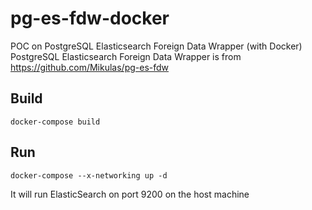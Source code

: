 # pg-es-fdw-docker
POC on PostgreSQL Elasticsearch Foreign Data Wrapper (with Docker)
PostgreSQL Elasticsearch Foreign Data Wrapper is from https://github.com/Mikulas/pg-es-fdw

## Build
    docker-compose build

## Run
    docker-compose --x-networking up -d
It will run ElasticSearch on port 9200 on the host machine

